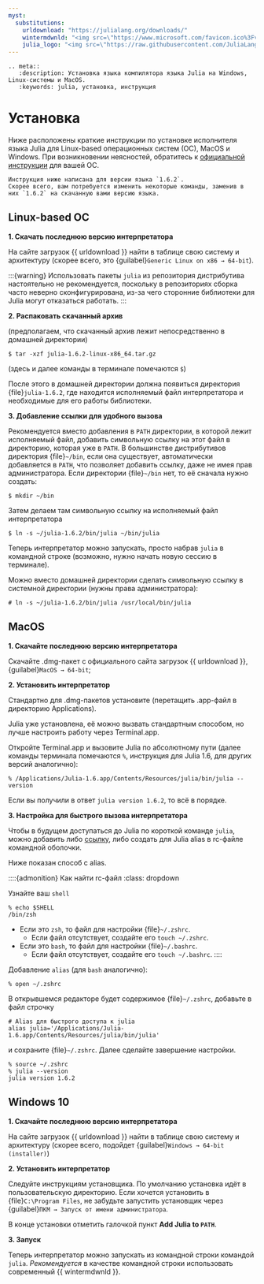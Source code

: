 ```yaml
---
myst:
  substitutions:
    urldownload: "https://julialang.org/downloads/"
    wintermdwnld: "<img src=\"https://www.microsoft.com/favicon.ico%3Fv2\" style=\"height: 1em;\" alt=\"⊞\"> [Windows Terminal](https://aka.ms/terminal)"
    julia_logo: "<img src=\"https://raw.githubusercontent.com/JuliaLang/julia-logo-graphics/master/images/julia-dots.svg\" style=\"height: 1em;\">"
---
```


```{eval-rst}
.. meta::
   :description: Установка языка компилятора языка Julia на Windows, Linux-системы и MacOS.
   :keywords: julia, установка, инструкция
```

# Установка

Ниже расположены краткие инструкции по установке исполнителя языка Julia для Linux-based операционных систем (ОС), MacOS и Windows. При возникновении неясностей, обратитесь к [официальной инструкции](https://julialang.org/downloads/platform/) для вашей ОС.

```{warning}
Инструкция ниже написана для версии языка `1.6.2`.
Скорее всего, вам потребуется изменить некоторые команды, заменив в них `1.6.2` на скачанную вами версию языка.
```

## Linux-based ОС

**1. Скачать последнюю версию интерпретатора**

На сайте загрузок {{ urldownload }} найти в таблице свою систему и архитектуру
(скорее всего, это {guilabel}`Generic Linux on x86 → 64-bit`).

:::{warning}
Использовать пакеты `julia` из репозитория дистрибутива настоятельно не рекомендуется, поскольку в репозиториях сборка часто неверно сконфигурирована, из-за чего сторонние библиотеки для Julia могут отказаться работать.
:::

**2. Распаковать скачанный архив**

(предполагаем, что скачанный архив лежит непосредственно в домашней директории)

```console
$ tar -xzf julia-1.6.2-linux-x86_64.tar.gz
```

(здесь и далее команды в терминале помечаются `$`)

После этого в домашней директории должна появиться директория {file}`julia-1.6.2`, где находится исполняемый файл интерпретатора и необходимые для его работы библиотеки.

**3. Добавление ссылки для удобного вызова**

Рекомендуется вместо добавления в `PATH` директории, в которой лежит исполняемый файл, добавить символьную ссылку на этот файл в директорию, которая уже в `PATH`. В большинстве дистрибутивов директория {file}`~/bin`, если она существует, автоматически добавляется в `PATH`, что позволяет добавить ссылку, даже не имея прав администратора. Если директории {file}`~/bin` нет, то её сначала нужно создать:

```console
$ mkdir ~/bin
```

Затем делаем там символьную ссылку на исполняемый файл интерпретатора

```console
$ ln -s ~/julia-1.6.2/bin/julia ~/bin/julia
```

Теперь интерпретатор можно запускать, просто набрав `julia` в командной строке (возможно, нужно начать новую сессию в терминале).

Можно вместо домашней директории сделать символьную ссылку в системной директории (нужны права администратора):

```console
# ln -s ~/julia-1.6.2/bin/julia /usr/local/bin/julia
```


## MacOS

**1. Скачайте последнюю версию интерпретатора**

Скачайте .dmg-пакет с официального сайта загрузок {{ urldownload }}, {guilabel}`MacOS → 64-bit`;

**2. Установить интерпретатор**

Стандартно для .dmg-пакетов установите (перетащить .app-файл в директорию Applications).

Julia уже установлена, её можно вызвать стандартным способом, но лучше настроить работу через Terminal.app.

Откройте Terminal.app и вызовите Julia по абсолютному пути (далее команды терминала помечаются `%`, инструкция для Julia 1.6, для других версий аналогично):

```console
% /Applications/Julia-1.6.app/Contents/Resources/julia/bin/julia --version
```

Если вы получили в ответ `julia version 1.6.2`, то всё в порядке.

**3. Настройка для быстрого вызова интерпретатора**

Чтобы в будущем доступаться до Julia по короткой команде `julia`, можно добавить либо [ссылку](https://julialang.org/downloads/platform/#macos), либо создать для Julia alias в rc-файле командной оболочки.

Ниже показан способ с alias.

::::{admonition} Как найти rc-файл
:class: dropdown

Узнайте ваш `shell`

```console
% echo $SHELL
/bin/zsh
```

- Если это `zsh`, то файл для настройки {file}`~/.zshrc`.
    - Если файл отсутствует, создайте его `touch ~/.zshrc`.
- Если это `bash`, то файл для настройки {file}`~/.bashrc`.
    - Если файл отсутствует, создайте его `touch ~/.bashrc`.
::::

Добавление `alias` (для `bash` аналогично):

```console
% open ~/.zshrc
```

В открывшемся редакторе будет содержимое {file}`~/.zshrc`, добавьте в файл строчку

```console
# Alias для быстрого доступа к julia
alias julia='/Applications/Julia-1.6.app/Contents/Resources/julia/bin/julia'
```

и сохраните {file}`~/.zshrc`. Далее сделайте завершение настройки.

```console
% source ~/.zshrc
% julia --version
julia version 1.6.2
```

## Windows 10

**1. Скачайте последнюю версию интерпретатора**

На сайте загрузок {{ urldownload }} найти в таблице свою систему и архитектуру
(скорее всего, подойдет {guilabel}`Windows → 64-bit (installer)`)

**2. Установить интерпретатор**

Следуйте инструкциям установщика. По умолчанию установка идёт в пользовательскую директорию. Если хочется установить в {file}`C:\Program Files`, не забудьте запустить установщик через {guilabel}`ПКМ → Запуск от имени администратора`.

В конце установки отметить галочкой пункт **Add Julia to `PATH`**.

**3. Запуск**

Теперь интерпретатор можно запускать из командной строки командой `julia`.
*Рекомендуется* в качестве командной строки использовать современный {{ wintermdwnld }}.
